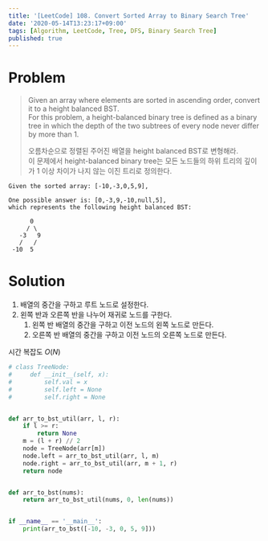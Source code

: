 ```yaml
---
title: '[LeetCode] 108. Convert Sorted Array to Binary Search Tree'
date: '2020-05-14T13:23:17+09:00'
tags: [Algorithm, LeetCode, Tree, DFS, Binary Search Tree]
published: true
---
```


# Problem

> Given an array where elements are sorted in ascending order, convert it to a height balanced BST.  
> For this problem, a height-balanced binary tree is defined as a binary tree in which the depth of the two subtrees of every node never differ by more than 1.
>
> 오름차순으로 정렬된 주어진 배열을 height balanced BST로 변형해라.  
> 이 문제에서 height-balanced binary tree는 모든 노드들의 하위 트리의 깊이가 1 이상 차이가 나지 않는 이진 트리로 정의한다.

```
Given the sorted array: [-10,-3,0,5,9],

One possible answer is: [0,-3,9,-10,null,5],
which represents the following height balanced BST:

      0
     / \
   -3   9
   /   /
 -10  5
```

# Solution

1. 배열의 중간을 구하고 루트 노드로 설정한다.
2. 왼쪽 반과 오른쪽 반을 나누어 재귀로 노드를 구한다.
   1. 왼쪽 반 배열의 중간을 구하고 이전 노드의 왼쪽 노드로 만든다.
   2. 오른쪽 반 배열의 중간을 구하고 이전 노드의 오른쪽 노드로 만든다.

시간 복잡도 $O(N)$

```py
# class TreeNode:
#     def __init__(self, x):
#         self.val = x
#         self.left = None
#         self.right = None


def arr_to_bst_util(arr, l, r):
    if l >= r:
        return None
    m = (l + r) // 2
    node = TreeNode(arr[m])
    node.left = arr_to_bst_util(arr, l, m)
    node.right = arr_to_bst_util(arr, m + 1, r)
    return node


def arr_to_bst(nums):
    return arr_to_bst_util(nums, 0, len(nums))


if __name__ == '__main__':
    print(arr_to_bst([-10, -3, 0, 5, 9]))
```
